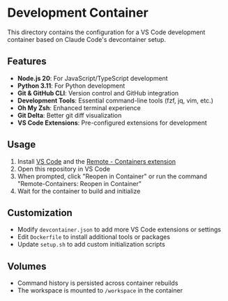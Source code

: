 # Development Container

This directory contains the configuration for a VS Code development container based on Claude Code's devcontainer setup.

## Features

- **Node.js 20**: For JavaScript/TypeScript development
- **Python 3.11**: For Python development
- **Git & GitHub CLI**: Version control and GitHub integration
- **Development Tools**: Essential command-line tools (fzf, jq, vim, etc.)
- **Oh My Zsh**: Enhanced terminal experience
- **Git Delta**: Better git diff visualization
- **VS Code Extensions**: Pre-configured extensions for development

## Usage

1. Install [VS Code](https://code.visualstudio.com/) and the [Remote - Containers extension](https://marketplace.visualstudio.com/items?itemName=ms-vscode-remote.remote-containers)
2. Open this repository in VS Code
3. When prompted, click "Reopen in Container" or run the command "Remote-Containers: Reopen in Container"
4. Wait for the container to build and initialize

## Customization

- Modify `devcontainer.json` to add more VS Code extensions or settings
- Edit `Dockerfile` to install additional tools or packages
- Update `setup.sh` to add custom initialization scripts

## Volumes

- Command history is persisted across container rebuilds
- The workspace is mounted to `/workspace` in the container
